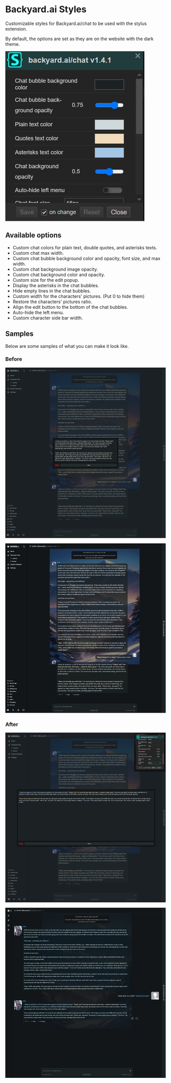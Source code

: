 # Backyard.ai Styles

Customizable styles for Backyard.ai/chat to be used with the stylus extension.

By default, the options are set as they are on the website with the dark theme.

![Sample of the options](/images/options.png)

## Available options

* Custom chat colors for plain text, double quotes, and asterisks texts.
* Custom chat max width.
* Custom chat bubble background color and opacity, font size, and max width.
* Custom chat background image opacity.
* Custom chat background color and opacity.
* Custom size for the edit popup.
* Display the asterisks in the chat bubbles.
* Hide empty lines in the chat bubbles.
* Custom width for the characters' pictures. (Put 0 to hide them)
* Restore the characters' pictures ratio.
* Align the edit button to the bottom of the chat bubbles.
* Auto-hide the left menu.
* Custom character side bar width.

## Samples

Below are some samples of what you can make it look like.

### Before

![Edit box - before](/images/before_1.png)

![Chat - before](/images/before_2.png)

### After

![Edit box - after](/images/after_1.png)

![Chat - after](/images/after_2.png)